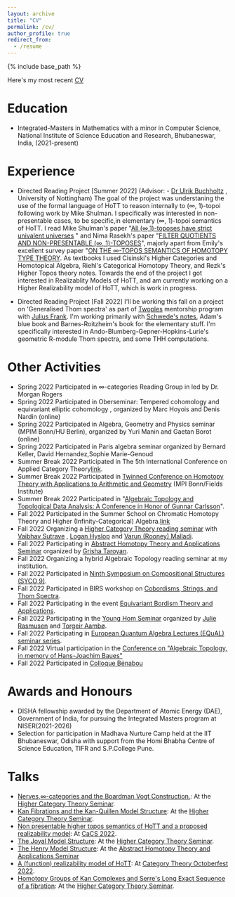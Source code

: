 ```yaml
---
layout: archive
title: "CV"
permalink: /cv/
author_profile: true
redirect_from:
  - /resume
---
```


{% include base_path %}


Here's my most recent [CV](https://drive.google.com/file/d/1Psso-m-HNJXtWPQTXgAuLCavgbnjvnPh/view?usp=sharing)


Education
======
* Integrated-Masters in Mathematics with a minor in Computer Science, National Institute of Science Education and Research, Bhubaneswar, India, (2021-present)

Experience
======
* Directed Reading Project [Summer 2022] (Advisor: - [Dr Ulrik Buchholtz](https://ulrikbuchholtz.dk/) , University of Nottingham)
The goal of the project was understaning the use of the formal language of HoTT to reason internally to (∞, 1)-topoi following work by Mike Shulman. I specifically was  interested in non-presentable cases, to be specific,in elementary (∞, 1)-topoi semantics of HoTT. I read Mike Shulman's paper "[All (∞,1)-toposes have strict univalent universes](https://arxiv.org/pdf/1904.07004.pdf) " and Nima Rasekh's paper "[FILTER QUOTIENTS AND NON-PRESENTABLE (∞, 1)-TOPOSES](https://arxiv.org/pdf/2001.10088.pdf)", majorly apart from Emily's excellent survey paper "[ON THE ∞-TOPOS SEMANTICS OF HOMOTOPY TYPE THEORY](https://emilyriehl.github.io/files/semantics.pdf).
As textbooks I used Cisinski's Higher Categories and Homotopical Algebra, Riehl's Categorical Homotopy Theory, and Rezk's Higher Topos theory notes.
Towards the end of the project I got interested in Realizablity Models of HoTT, and am currently working on a Higher Realizability model of HoTT, which is work in progress.

* Directed Reading Project [Fall 2022] 
I'll be working this fall on a project on 'Generalised Thom spectra' as part of [Twoples](https://sites.google.com/view/twoples/about) mentorship program with [Julius Frank](https://sites.google.com/view/julius-frank/). I'm working primarily with [Schwede's notes](https://www.math.uni-bonn.de/people/schwede/equivariant.pdf), Adam's blue book and Barnes-Roitzheim's book for the elementary stuff. I'm specifically interested in Ando-Blumberg-Gepner-Hopkins-Lurie's geometric R-module Thom spectra, and some THH computations.

  
Other Activities
======
* Spring 2022
  Participated in ∞-categories Reading Group in led by Dr. Morgan Rogers 
* Spring 2022
  Participated in Oberseminar: Tempered cohomology and equivariant elliptic cohomology , organized by Marc Hoyois and Denis Nardin  (online)
* Spring 2022
  Participated in Algebra, Geometry and Physics seminar (MPIM Bonn/HU Berlin), organized by Yuri Manin and Gaetan Borot (online)
* Spring 2022
  Participated in Paris algebra seminar organized by Bernard Keller, David Hernandez,Sophie Marie-Genoud
* Summer Break 2022
  Participated in The 5th International Conference on Applied Category Theory[link](https://msp.cis.strath.ac.uk/act2022/index.html).    
* Summer Break 2022
  Participated in [Twinned Conference on Homotopy Theory with Applications to Arithmetic and Geometry](http://www.fields.utoronto.ca/activities/21-22/homotopy) (MPI Bonn/Fields Institute)[
](https://msp.cis.strath.ac.uk/act2022/index.html)
* Summer Break 2022
  Participated in "[Algebraic Topology and Topological Data Analysis: A Conference in Honor of Gunnar Carlsson](https://www.ima.umn.edu/2021-2022/SW8.1-5.22)".
* Fall 2022
  Participated in the Summer School on Chromatic Homotopy Theory and Higher (Infinity-Categorical) Algebra.[link](https://iwoat.github.io/)  
* Fall 2022
  Organizing a [Higher Category Theory reading seminar](https://vbvstrv.github.io/teaching-notes/summer-22-higher-cats/notes.html) with [Vaibhav Sutrave](https://vbvstrv.github.io/info.html) , [Logan Hyslop](https://loganhyslop.github.io/) and [Varun (Rooney) Malladi](https://varunmalladi.github.io/).  
* Fall 2022
  Participating in [Abstract Homotopy Theory and Applications Seminar](https://sites.google.com/view/homotopy-basics-seminar/english-page/fall-2022) organized by         [Grisha Taroyan](https://www.grishataroyan.org/home).
* Fall 2022
  Organizing a hybrid Algebraic Topology reading seminar at my institution.
* Fall 2022 
  Participated in [Ninth Symposium on Compositional Structures (SYCO 9)](https://www.cl.cam.ac.uk/events/syco/9/).
* Fall 2022
  Participated in BIRS workshop on [Cobordisms, Strings, and Thom Spectra](http://www.birs.ca/events/2022/5-day-workshops/22w5045/participants).
* Fall 2022
  Participating in the event [Equivariant Bordism Theory and Applications](https://sites.google.com/view/equivariant-bordism-and-applic/inicio).  
* Fall 2022
  Participating in the [Young Hom Seminar](https://younghomseminar.github.io/) organized by [Julie Rasmusen](https://warwick.ac.uk/fac/sci/maths/people/staff/rasmusen/) and [Torgeir Aambø](https://folk.ntnu.no/torgeaam/). 
* Fall 2022
  Participating in [European Quantum Algebra Lectures (EQuAL) seminar series](https://sites.google.com/view/equalseminar/home).
* Fall 2022
  Virtual participation in the [Conference on "Algebraic Topology, in memory of Hans-Joachim Baues"](https://www.mpim-bonn.mpg.de/node/11136) 
* Fall 2022
  Participated in [Colloque Bénabou](https://indico.math.cnrs.fr/event/8771/)
  
  
  
  
  
  
  


  
  


Awards and Honours
======
*  DISHA fellowship awarded by the Department of Atomic Energy (DAE), Government of India, for pursuing the Integrated Masters program at NISER(2021-2026)
*  Selection for participation in Madhava Nurture Camp held at the IIT Bhubaneswar, Odisha with support from the Homi Bhabha Centre of Science Education, TIFR and S.P.College Pune. 

Talks
======
* [Nerves,∞-categories and the Boardman Vogt Construction.](https://drive.google.com/file/d/1LkixeRpvA0YGhipyZCRtwVAjglb-bNYu/view?usp=sharing): At the [Higher Category Theory Seminar](https://vbvstrv.github.io/teaching-notes/summer-22-higher-cats/notes.html).
* [Kan Fibrations and the Kan-Quillen Model Structure](https://drive.google.com/file/d/1bR-mnbPwR3OfwHlQPXMv3QSvZN-J33Ga/view?usp=sharing):  At the [Higher Category Theory Seminar](https://vbvstrv.github.io/teaching-notes/summer-22-higher-cats/notes.html).
* [Non presentable higher topos semantics of HoTT and a proposed realizability model](https://drive.google.com/file/d/1FcrdDdc4Xeq4hIdKcUnaZ_e01fYOLQDh/view?usp=sharing): At [CaCS 2022](https://categories-and-companions.github.io/).
* [The Joyal Model Structure](https://drive.google.com/file/d/1Qsks2N2L9joute6OM2I5DJNnl1y73D93/view?usp=sharing):  At the [Higher Category Theory Seminar](https://vbvstrv.github.io/teaching-notes/summer-22-higher-cats/notes.html).
* [The Henry Model Structure](https://drive.google.com/file/d/1ToeAj5GSAUGfljKF8uEQMwzJHHuqFaXt/view?usp=sharing): At the [Abstract Homotopy Theory and Applications Seminar](https://researchseminars.org/seminar/HomotopyTheoryAndApps)
* [A (function) realizability model of HoTT](https://drive.google.com/file/d/1YC9CEapm412EDVRTlT_CndBzMdiVe4Yk/view?usp=sharing): At [Category Theory Octoberfest 2022](https://richardblute.ca/octoberfest-2022/).
* [Homotopy Groups of Kan Complexes and Serre's Long Exact Sequence of a fibration](https://drive.google.com/file/d/1N4OmYi9kKxxp3yTdp6jlWkKGHLX0M1ru/view?usp=sharing): At the [Higher Category Theory Seminar](https://vbvstrv.github.io/teaching-notes/summer-22-higher-cats/notes.html).


  
  
  
